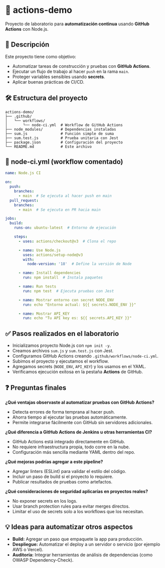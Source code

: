 # 🚀 actions-demo

Proyecto de laboratorio para **automatización continua** usando **GitHub Actions** con Node.js.

## 📌 Descripción

Este proyecto tiene como objetivo:

* Automatizar tareas de construcción y pruebas con **GitHub Actions**.
* Ejecutar un flujo de trabajo al hacer `push` en la rama `main`.
* Proteger variables sensibles usando **secrets**.
* Aplicar buenas prácticas de CI/CD.

## 🛠 Estructura del proyecto

```
actions-demo/
├── .github/
│   └── workflows/
│       └── node-ci.yml  # Workflow de GitHub Actions
├── node_modules/        # Dependencias instaladas
├── sum.js               # Función simple de suma
├── sum.test.js          # Prueba unitaria con Jest
├── package.json         # Configuración del proyecto
└── README.md            # Este archivo
```

## 🚀 node-ci.yml (workflow comentado)

```yaml
name: Node.js CI

on:
  push:
    branches:
      - main  # Se ejecuta al hacer push en main
  pull_request:
    branches:
      - main  # Se ejecuta en PR hacia main

jobs:
  build:
    runs-on: ubuntu-latest  # Entorno de ejecución

    steps:
      - uses: actions/checkout@v3  # Clona el repo

      - name: Use Node.js
        uses: actions/setup-node@v3
        with:
          node-version: '18'  # Define la versión de Node

      - name: Install dependencies
        run: npm install  # Instala paquetes

      - name: Run tests
        run: npm test  # Ejecuta pruebas con Jest

      - name: Mostrar entorno con secret NODE_ENV
        run: echo "Entorno actual: ${{ secrets.NODE_ENV }}"

      - name: Mostrar API_KEY
        run: echo "Tu API key es: ${{ secrets.API_KEY }}"
```

## ✅ Pasos realizados en el laboratorio

* Inicializamos proyecto Node.js con `npm init -y`.
* Creamos archivos `sum.js` y `sum.test.js` con Jest.
* Configuramos GitHub Actions creando `.github/workflows/node-ci.yml`.
* Subimos el proyecto y ejecutamos el workflow.
* Agregamos secrets (`NODE_ENV`, `API_KEY`) y los usamos en el YAML.
* Verificamos ejecución exitosa en la pestaña **Actions** de GitHub.

## ❓ Preguntas finales

**¿Qué ventajas observaste al automatizar pruebas con GitHub Actions?**

* Detecta errores de forma temprana al hacer push.
* Ahorra tiempo al ejecutar las pruebas automáticamente.
* Permite integrarse fácilmente con GitHub sin servidores adicionales.

**¿Qué diferencia a GitHub Actions de Jenkins u otras herramientas CI?**

* GitHub Actions está integrado directamente en GitHub.
* No requiere infraestructura propia, todo corre en la nube.
* Configuración más sencilla mediante YAML dentro del repo.

**¿Qué mejoras podrías agregar a este pipeline?**

* Agregar linters (ESLint) para validar el estilo del código.
* Incluir un paso de build si el proyecto lo requiere.
* Publicar resultados de pruebas como artefactos.

**¿Qué consideraciones de seguridad aplicarías en proyectos reales?**

* No exponer secrets en los logs.
* Usar branch protection rules para evitar merges directos.
* Limitar el uso de secrets solo a los workflows que los necesitan.

## 💡 Ideas para automatizar otros aspectos

* **Build:** Agregar un paso que empaquete la app para producción.
* **Despliegue:** Automatizar el deploy a un servidor o servicio (por ejemplo AWS o Vercel).
* **Auditoría:** Integrar herramientas de análisis de dependencias (como OWASP Dependency-Check).
